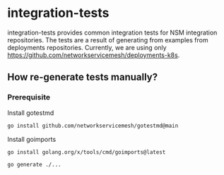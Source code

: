 # integration-tests
integration-tests provides common integration tests for NSM integration repositories. 
The tests are a result of generating from examples from deployments repositories. Currently, we are using only https://github.com/networkservicemesh/deployments-k8s.

## How re-generate tests manually?

### Prerequisite

Install gotestmd

``` bash
go install github.com/networkservicemesh/gotestmd@main
```

Install goimports

```bash
go install golang.org/x/tools/cmd/goimports@latest
```

```
go generate ./...
```
